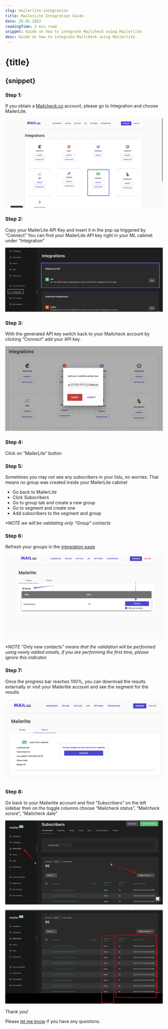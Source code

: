 ```yaml
---
slug: mailerlite-integration
title: MailerLite Integration Guide
date: 20.05.2022
readingTime: 2 min read
snippet: Guide on how to integrate Mailcheck using Mailerlite
desc: Guide on how to integrate Mailcheck using Mailerlite
---
```


# **{title}**

## {snippet}

### Step 1:
If you obtain a [Mailcheck.co](https://mailcheck.co/) account, please go to Integration and choose MailerLite.

![Mailerlite integration step 1: Mailcheck integration page](./step-1.jpg?format=webp;jpg;png;avif&srcset)

### Step 2:

Copy your MailerLite API Key and insert it in the pop up triggered by “Connect”
You can find your MailerLite API key right in your ML cabinet under “Integration”

![Mailerlite integration step 2: Copy your MailerLite API Key](./step-2.jpg?format=webp;jpg;png;avif&srcset)

### Step 3:

With the generated API key switch back to your Mailcheck account by clicking “Connect” add your API key.

![Mailerlite integration step 3: Click “Connect” to add your API key](./step-3.jpg?format=webp;jpg;png;avif&srcset)

### Step 4:

Click on “MailerLite” button

### Step 5:

Sometimes you may not see any subscribers in your lists, no worries. That means no group was created inside your MailerLite cabinet

 - Go back to MailerLite
 - Click Subscribers
 - Go to group tab and create a new group
 - Go to segment and create one
 - Add subscribers to the segment and group

_*NOTE we will be validating only “Group” contacts_

### Step 6:

Refresh your groups in the [integration page](https://app.mailcheck.co/dashboard/integration)

![Mailerlite integration step 6: Refresh the page](./step-6.jpg?format=webp;jpg;png;avif&srcset)

_*NOTE “Only new contacts” means that the validation will be performed using newly added emails, if you are performing the first time, please ignore this indicator._

### Step 7:

Once the progress bar reaches 100%, you can download the results externally or visit your Mailerlite account and see the segment for the results

![Mailerlite integration step 7: Download results](./step-7.jpg?format=webp;jpg;png;avif&srcset)

### Step 8:

Go back to your Mailerlite account and find “Subscribers” on the left sidebar then on the toggle columns choose “Mailcheck status”, “Mailcheck scrore”, “Mailcheck date”

![Mailerlite integration step 8: find “Subscribers” on the left sidebar](./step-8.jpg?format=webp;jpg;png;avif&srcset)

![Mailerlite integration step 8: Toggle columns to choose “Mailcheck status”, “Mailcheck scrore”, “Mailcheck date”](./step-8-1.jpg?format=webp;jpg;png;avif&srcset)

Thank you!

Please [let me know](mailto:integration@mailcheck.co) if you have any questions.
